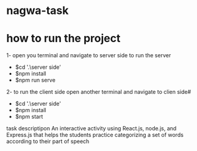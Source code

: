 # nagwa-task

# how to run the project

1- open you terminal and navigate to server side to run the server
 - $cd '.\server side\'
 - $npm install
 - $npm run serve

2- to run the client side
open another terminal and navigate to clien side# 
 - $cd '.\server side\'
 - $npm install
 - $npm start

task descriptipon
An interactive activity using React.js, node.js, and Express.js that helps the students practice categorizing a set of words according to their part of speech

